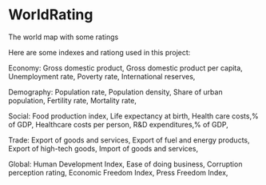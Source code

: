 # WorldRating
The world map with some ratings

Here are some indexes and rationg used in this project:

Economy:
Gross domestic product,
Gross domestic product per capita,
Unemployment rate,
Poverty rate,
International reserves,

Demography:
Population rate,
Population density,
Share of urban population,
Fertility rate,
Mortality rate,

Social:
Food production index,
Life expectancy at birth,
Health care costs,% of GDP,
Healthcare costs per person,
R&D expenditures,% of GDP,

Trade:
Export of goods and services,
Export of fuel and energy products,
Export of high-tech goods,
Import of goods and services,

Global:
Human Development Index,
Ease of doing business,
Corruption perception rating,
Economic Freedom Index,
Press Freedom Index,
